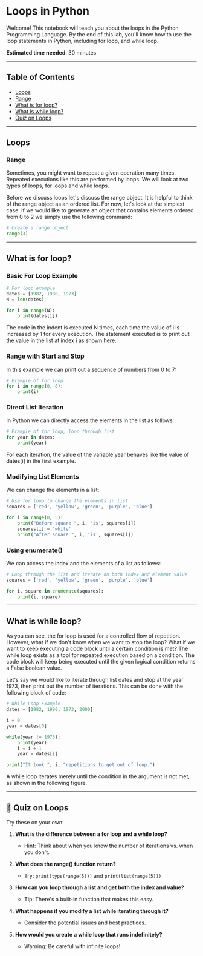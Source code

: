 # Loops in Python

Welcome! This notebook will teach you about the loops in the Python Programming Language. By the end of this lab, you'll know how to use the loop statements in Python, including for loop, and while loop.

**Estimated time needed**: 30 minutes

---

## Table of Contents

- [Loops](#loops)
- [Range](#range)
- [What is for loop?](#what-is-for-loop)
- [What is while loop?](#what-is-while-loop)
- [Quiz on Loops](#quiz-on-loops)

---

## Loops

### Range

Sometimes, you might want to repeat a given operation many times. Repeated executions like this are performed by loops. We will look at two types of loops, for loops and while loops.

Before we discuss loops let's discuss the range object. It is helpful to think of the range object as an ordered list. For now, let's look at the simplest case. If we would like to generate an object that contains elements ordered from 0 to 2 we simply use the following command:

```python
# Create a range object
range(3)
```

---

## What is for loop?

### Basic For Loop Example

```python
# For loop example
dates = [1982, 1980, 1973]
N = len(dates)

for i in range(N):
    print(dates[i])
```

The code in the indent is executed N times, each time the value of i is increased by 1 for every execution. The statement executed is to print out the value in the list at index i as shown here.

### Range with Start and Stop

In this example we can print out a sequence of numbers from 0 to 7:

```python
# Example of for loop
for i in range(0, 8):
    print(i)
```

### Direct List Iteration

In Python we can directly access the elements in the list as follows:

```python
# Example of for loop, loop through list
for year in dates:  
    print(year)
```

For each iteration, the value of the variable year behaves like the value of dates[i] in the first example.

### Modifying List Elements

We can change the elements in a list:

```python
# Use for loop to change the elements in list
squares = ['red', 'yellow', 'green', 'purple', 'blue']

for i in range(0, 5):
    print("Before square ", i, 'is', squares[i])
    squares[i] = 'white'
    print("After square ", i, 'is', squares[i])
```

### Using enumerate()

We can access the index and the elements of a list as follows:

```python
# Loop through the list and iterate on both index and element value
squares = ['red', 'yellow', 'green', 'purple', 'blue']

for i, square in enumerate(squares):
    print(i, square)
```

---

## What is while loop?

As you can see, the for loop is used for a controlled flow of repetition. However, what if we don't know when we want to stop the loop? What if we want to keep executing a code block until a certain condition is met? The while loop exists as a tool for repeated execution based on a condition. The code block will keep being executed until the given logical condition returns a False boolean value.

Let's say we would like to iterate through list dates and stop at the year 1973, then print out the number of iterations. This can be done with the following block of code:

```python
# While Loop Example
dates = [1982, 1980, 1973, 2000]

i = 0
year = dates[0]

while(year != 1973):    
    print(year)
    i = i + 1
    year = dates[i]

print("It took ", i, "repetitions to get out of loop.")
```

A while loop iterates merely until the condition in the argument is not met, as shown in the following figure.

---

## 🧠 Quiz on Loops

Try these on your own:

1. **What is the difference between a for loop and a while loop?**
   - Hint: Think about when you know the number of iterations vs. when you don't.

2. **What does the range() function return?**
   - Try: `print(type(range(5)))` and `print(list(range(5)))`

3. **How can you loop through a list and get both the index and value?**
   - Tip: There's a built-in function that makes this easy.

4. **What happens if you modify a list while iterating through it?**
   - Consider the potential issues and best practices.

5. **How would you create a while loop that runs indefinitely?**
   - Warning: Be careful with infinite loops!
